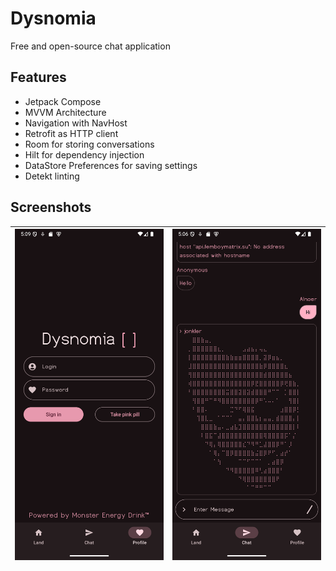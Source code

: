 # Dysnomia

Free and open-source chat application

## Features
* Jetpack Compose
* MVVM Architecture
* Navigation with NavHost
* Retrofit as HTTP client
* Room for storing conversations
* Hilt for dependency injection
* DataStore Preferences for saving settings
* Detekt linting

## Screenshots

| <img src="assets/screenshot1.png"> | <img src="assets/screenshot2.png"> |
|------------------------------------|------------------------------------|

